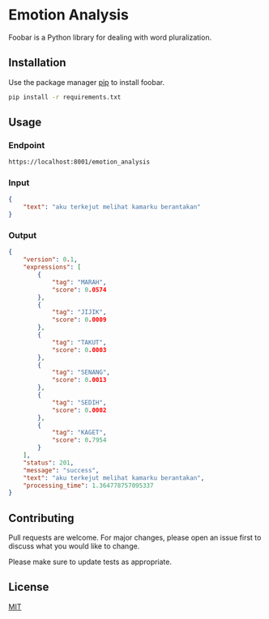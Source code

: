 # Emotion Analysis

Foobar is a Python library for dealing with word pluralization.

## Installation

Use the package manager [pip](https://pip.pypa.io/en/stable/) to install foobar.

```bash
pip install -r requirements.txt
```

## Usage
### Endpoint
```bash
https://localhost:8001/emotion_analysis
```

### Input
```json
{
    "text": "aku terkejut melihat kamarku berantakan"
}
```

### Output
```json
{
    "version": 0.1,
    "expressions": [
        {
            "tag": "MARAH",
            "score": 0.0574
        },
        {
            "tag": "JIJIK",
            "score": 0.0009
        },
        {
            "tag": "TAKUT",
            "score": 0.0003
        },
        {
            "tag": "SENANG",
            "score": 0.0013
        },
        {
            "tag": "SEDIH",
            "score": 0.0002
        },
        {
            "tag": "KAGET",
            "score": 0.7954
        }
    ],
    "status": 201,
    "message": "success",
    "text": "aku terkejut melihat kamarku berantakan",
    "processing_time": 1.364778757095337
}
```

## Contributing
Pull requests are welcome. For major changes, please open an issue first to discuss what you would like to change.

Please make sure to update tests as appropriate.

## License
[MIT](https://choosealicense.com/licenses/mit/)